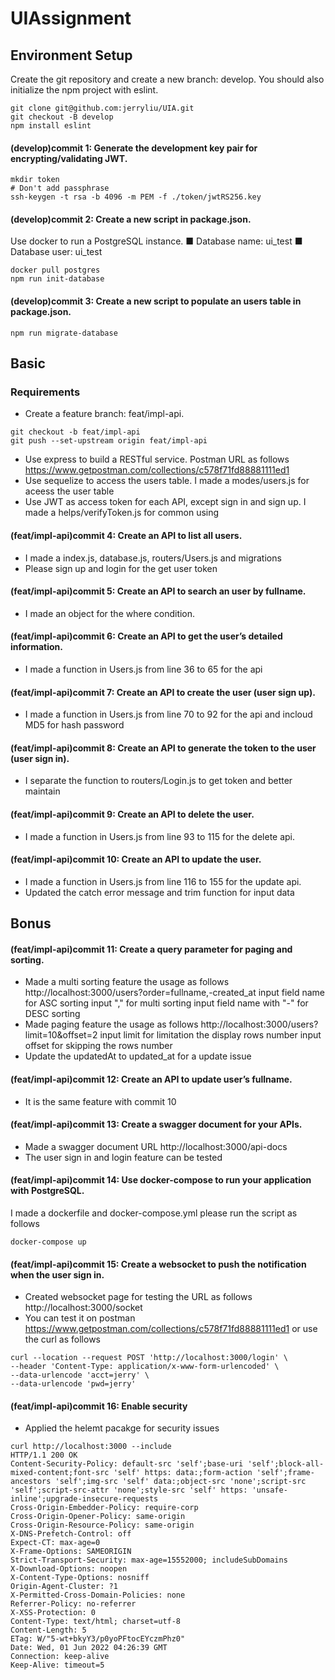 # UIAssignment
## Environment Setup
Create the git repository and create a new branch: develop. 
You should also initialize the npm project with eslint.
```
git clone git@github.com:jerryliu/UIA.git
git checkout -B develop
npm install eslint
```

#### (develop)commit 1: Generate the development key pair for encrypting/validating JWT.
```
mkdir token
# Don't add passphrase
ssh-keygen -t rsa -b 4096 -m PEM -f ./token/jwtRS256.key
```
#### (develop)commit 2: Create a new script in package.json.
Use docker to run a PostgreSQL instance.
■ Database name: ui_test
■ Database user: ui_test
```
docker pull postgres
npm run init-database
```
#### (develop)commit 3: Create a new script to populate an users table in package.json.
```
npm run migrate-database
```
## Basic
### Requirements
* Create a feature branch: feat/impl-api.
```
git checkout -b feat/impl-api
git push --set-upstream origin feat/impl-api
```
* Use express to build a RESTful service.
Postman URL as follows https://www.getpostman.com/collections/c578f71fd88881111ed1
* Use sequelize to access the users table.
I made a modes/users.js for aceess the user table 
* Use JWT as access token for each API, except sign in and sign up.
I made a helps/verifyToken.js for common using
#### (feat/impl-api)commit 4: Create an API to list all users.
* I made a index.js, database.js, routers/Users.js and migrations 
* Please sign up and login for the get user token
#### (feat/impl-api)commit 5: Create an API to search an user by fullname.
* I made an object for the where condition.
#### (feat/impl-api)commit 6: Create an API to get the user’s detailed information.
* I made a function in Users.js from line 36 to 65 for the api
#### (feat/impl-api)commit 7: Create an API to create the user (user sign up).
* I made a function in Users.js from line 70 to 92 for the api and incloud MD5 for hash password
#### (feat/impl-api)commit 8: Create an API to generate the token to the user (user sign in).
* I separate the function to routers/Login.js to get token and better maintain
#### (feat/impl-api)commit 9: Create an API to delete the user.
* I made a function in Users.js from line 93 to 115 for the delete api.
#### (feat/impl-api)commit 10: Create an API to update the user.
* I made a function in Users.js from line 116 to 155 for the update api.
* Updated the catch error message and trim function for input data

## Bonus
#### (feat/impl-api)commit 11: Create a query parameter for paging and sorting.
* Made a multi sorting feature the usage as follows http://localhost:3000/users?order=fullname,-created_at
input field name for ASC sorting 
input "," for multi sorting
input field name with "-" for DESC sorting
* Made paging feature the usage as follows
http://localhost:3000/users?limit=10&offset=2
input limit for limitation the display rows number
input offset for skipping the rows number 
* Update the  updatedAt to updated_at for a update issue

#### (feat/impl-api)commit 12: Create an API to update user’s fullname.
* It is the same feature with commit 10
#### (feat/impl-api)commit 13: Create a swagger document for your APIs.
* Made a swagger document URL http://localhost:3000/api-docs
* The user sign in and login feature can be tested 

#### (feat/impl-api)commit 14: Use docker-compose to run your application with PostgreSQL.
I made a dockerfile and docker-compose.yml 
please run the script as follows
```
docker-compose up
```
#### (feat/impl-api)commit 15: Create a websocket to push the notification when the user sign in.
*  Created websocket page for testing the URL as follows http://localhost:3000/socket  
*  You can test it on postman https://www.getpostman.com/collections/c578f71fd88881111ed1 or use the curl as follows 

```
curl --location --request POST 'http://localhost:3000/login' \
--header 'Content-Type: application/x-www-form-urlencoded' \
--data-urlencode 'acct=jerry' \
--data-urlencode 'pwd=jerry'
```

#### (feat/impl-api)commit 16: Enable security 
*  Applied the helemt pacakge for security issues 

```
curl http://localhost:3000 --include
HTTP/1.1 200 OK
Content-Security-Policy: default-src 'self';base-uri 'self';block-all-mixed-content;font-src 'self' https: data:;form-action 'self';frame-ancestors 'self';img-src 'self' data:;object-src 'none';script-src 'self';script-src-attr 'none';style-src 'self' https: 'unsafe-inline';upgrade-insecure-requests
Cross-Origin-Embedder-Policy: require-corp
Cross-Origin-Opener-Policy: same-origin
Cross-Origin-Resource-Policy: same-origin
X-DNS-Prefetch-Control: off
Expect-CT: max-age=0
X-Frame-Options: SAMEORIGIN
Strict-Transport-Security: max-age=15552000; includeSubDomains
X-Download-Options: noopen
X-Content-Type-Options: nosniff
Origin-Agent-Cluster: ?1
X-Permitted-Cross-Domain-Policies: none
Referrer-Policy: no-referrer
X-XSS-Protection: 0
Content-Type: text/html; charset=utf-8
Content-Length: 5
ETag: W/"5-wt+bkyY3/p0yoPFtocEYczmPhz0"
Date: Wed, 01 Jun 2022 04:26:39 GMT
Connection: keep-alive
Keep-Alive: timeout=5
```
 
